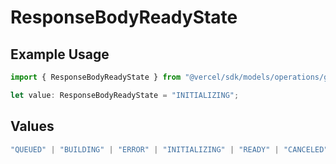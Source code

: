 # ResponseBodyReadyState

## Example Usage

```typescript
import { ResponseBodyReadyState } from "@vercel/sdk/models/operations/getdeployment.js";

let value: ResponseBodyReadyState = "INITIALIZING";
```

## Values

```typescript
"QUEUED" | "BUILDING" | "ERROR" | "INITIALIZING" | "READY" | "CANCELED"
```